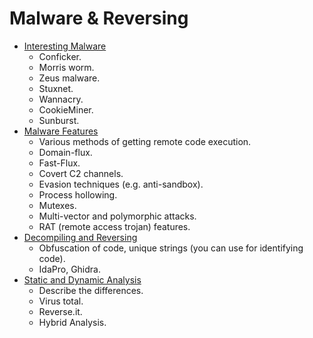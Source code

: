 # Malware & Reversing
- [Interesting Malware](./01_Interesting_Malware.md)
    - Conficker.
    - Morris worm.
    - Zeus malware.
    - Stuxnet.
    - Wannacry.
    - CookieMiner.
    - Sunburst.
- [Malware Features](./02_Malware_Features.md)
    - Various methods of getting remote code execution. 
    - Domain-flux.
    - Fast-Flux.
    - Covert C2 channels.
    - Evasion techniques (e.g. anti-sandbox).
    - Process hollowing. 
    - Mutexes.
    - Multi-vector and polymorphic attacks.
    - RAT (remote access trojan) features.
- [Decompiling and Reversing](./03_Decompiling_and_Reversing.md)
    - Obfuscation of code, unique strings (you can use for identifying code).
    - IdaPro, Ghidra.
- [Static and Dynamic Analysis](./04_Static_and_Dynamic_Analysis.md)
    - Describe the differences.
    - Virus total. 
    - Reverse.it. 
    - Hybrid Analysis.  
<br>